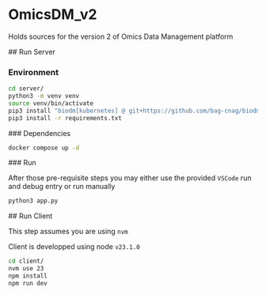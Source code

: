 # OmicsDM_v2
Holds sources for the version 2 of Omics Data Management platform

## Run Server

### Environment

```sh
cd server/
python3 -m venv venv
source venv/bin/activate
pip3 install "biodm[kubernetes] @ git+https://github.com/bag-cnag/biodm"
pip3 install -r requirements.txt
```

### Dependencies

```sh
docker compose up -d
```

### Run

After those pre-requisite steps you may either use the provided `VSCode` run and debug entry or
run manually

```sh
python3 app.py 
```

## Run Client

This step assumes you are using `nvm`

Client is developped using node `v23.1.0`

```sh
cd client/
nvm use 23
npm install
npm run dev
```
